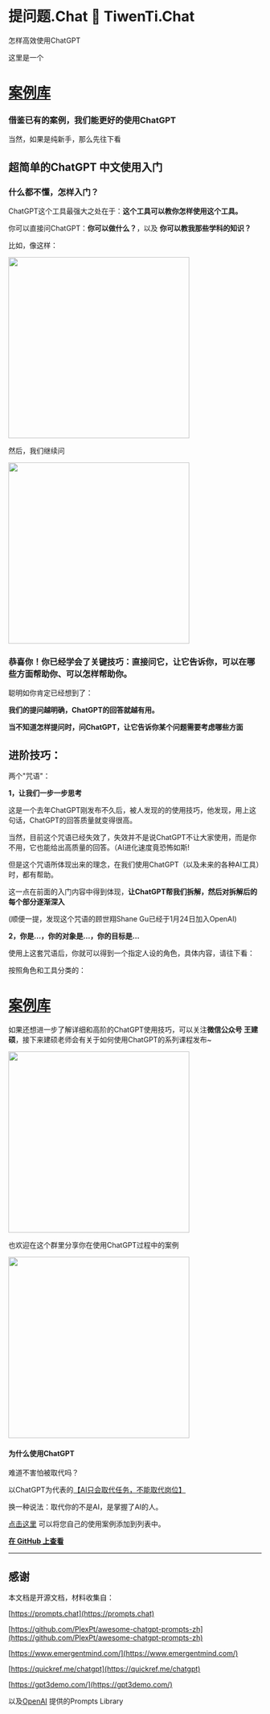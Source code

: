 <p align="center"><h1>提问题.Chat 🧠 TiwenTi.Chat</h1></p>

<p>怎样高效使用ChatGPT</p>

这里是一个

# [案例库](./PromptsMagazine.md)

### 借鉴已有的案例，我们能更好的使用ChatGPT

当然，如果是纯新手，那么先往下看

## 超简单的ChatGPT 中文使用入门


### 什么都不懂，怎样入门？

ChatGPT这个工具最强大之处在于：<b>这个工具可以教你怎样使用这个工具。</b>

你可以直接问ChatGPT：<b>你可以做什么？</b>，以及 <b>你可以教我那些学科的知识？</b>

比如，像这样：

<img src="https://user-images.githubusercontent.com/125454744/219848231-eda97829-9f53-4185-8900-a6b241a086a8.jpeg" width = "360"/>

然后，我们继续问

<img src="https://user-images.githubusercontent.com/125454744/219848832-872d4573-b830-4fd1-8445-e26a239f668c.jpeg" width = "360">

### 恭喜你！你已经学会了关键技巧：直接问它，让它告诉你，可以在哪些方面帮助你、可以怎样帮助你。


聪明如你肯定已经想到了：

<b>我们的提问越明确，ChatGPT的回答就越有用。</b>

<b>当不知道怎样提问时，问ChatGPT，让它告诉你某个问题需要考虑哪些方面 </b>
 
 
## 进阶技巧：

两个"咒语"：

<b>1，让我们一步一步思考</b> 

这是一个去年ChatGPT刚发布不久后，被人发现的的使用技巧，他发现，用上这句话，ChatGPT的回答质量就变得很高。

当然，目前这个咒语已经失效了，失效并不是说ChatGPT不让大家使用，而是你不用，它也能给出高质量的回答。（AI进化速度竟恐怖如斯!

但是这个咒语所体现出来的理念，在我们使用ChatGPT（以及未来的各种AI工具）时，都有帮助。

这一点在前面的入门内容中得到体现，<b>让ChatGPT帮我们拆解，然后对拆解后的每个部分逐渐深入</b>

(顺便一提，发现这个咒语的顾世翔Shane Gu已经于1月24日加入OpenAI)

<b>2，你是...，你的对象是...，你的目标是...</b>

使用上这套咒语后，你就可以得到一个指定人设的角色，具体内容，请往下看：


按照角色和工具分类的：

# [案例库](./promptsmagazine.md)

如果还想进一步了解详细和高阶的ChatGPT使用技巧，可以关注<b>微信公众号 王建硕</b>，接下来建硕老师会有关于如何使用ChatGPT的系列课程发布~

<img src="https://user-images.githubusercontent.com/12545744/219936315-458cd2bd-284c-47c3-9761-1dad91876821.jpeg" width="360">


也欢迎在这个群里分享你在使用ChatGPT过程中的案例

<img src="https://user-images.githubusercontent.com/125454744/219936315-458cd2bd-284c-47c3-9761-1dad91876821.jpeg" width="360">

#### 为什么使用ChatGPT


难道不害怕被取代吗？

以ChatGPT为代表的[【AI只会取代任务，不能取代岗位】](https://mp.weixin.qq.com/s?__biz=MjM5NzI0Mjg0MA==&mid=2652376296&idx=1&sn=113f5a8528907d274b292699cdc57305)

换一种说法：取代你的不是AI，是掌握了AI的人。


[点击这里](https://github.com/tiwentichat/tiwentichat/edit/main/README.md) 可以将您自己的使用案例添加到列表中。


**[在 GitHub 上查看](https://github.com/tiwentichat/tiwentichat)**


------




## 感谢




本文档是开源文档，材料收集自：

[https://prompts.chat](https://prompts.chat)

[https://github.com/PlexPt/awesome-chatgpt-prompts-zh](https://github.com/PlexPt/awesome-chatgpt-prompts-zh)

[https://www.emergentmind.com/](https://www.emergentmind.com/)

[https://quickref.me/chatgpt](https://quickref.me/chatgpt)

[https://gpt3demo.com/](https://gpt3demo.com/)

以及[OpenAI](https://openai.com/) 提供的Prompts Library


